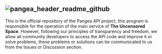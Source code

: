 ![pangea_header_readme_github](https://github.com/user-attachments/assets/6e2b1c4d-0f07-498d-9f28-917e8e0107ef)
-----
This is the official repository of the Pangea API project, this program is responsible for the operation of the main service of **The Uncensored Space**. 
However, following our principles of transparency and freedom, we allow all community developers to access the API code and improve it or solve problems, these problems or solutions can be communicated to us from the Issues or Discussion section.
